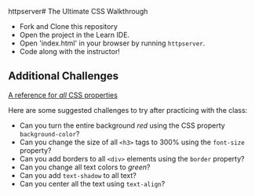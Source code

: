 httpserver# The Ultimate CSS Walkthrough

+ Fork and Clone this repository
+ Open the project in the Learn IDE.
+ Open 'index.html' in your browser by running `httpserver`.
+ Code along with the instructor!

## Additional Challenges

[A reference for _all_ CSS properties](https://www.w3schools.com/cssref/default.asp)

Here are some suggested challenges to try after practicing with the class:

* Can you turn the entire background _red_ using the CSS property `background-color`?
* Can you change the size of all `<h3>` tags to 300% using the `font-size` property?
* Can you add borders to all `<div>` elements using the `border` property?
* Can you change all text colors to _green_?
* Can you add `text-shadow` to all text?
* Can you center all the text using `text-align`?
